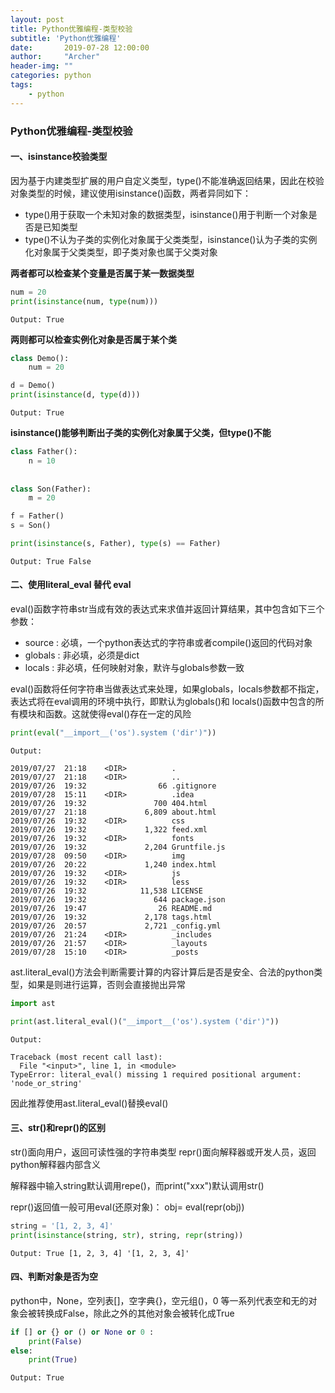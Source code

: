 ```yaml
---
layout: post
title: Python优雅编程-类型校验
subtitle: 'Python优雅编程'
date:       2019-07-28 12:00:00
author:     "Archer"
header-img: ""
categories: python
tags:
    - python
---
```


### Python优雅编程-类型校验

#### 一、isinstance校验类型

因为基于内建类型扩展的用户自定义类型，type()不能准确返回结果，因此在校验对象类型的时候，建议使用isinstance()函数，两者异同如下：

- type()用于获取一个未知对象的数据类型，isinstance()用于判断一个对象是否是已知类型
- type()不认为子类的实例化对象属于父类类型，isinstance()认为子类的实例化对象属于父类类型，即子类对象也属于父类对象

**两者都可以检查某个变量是否属于某一数据类型**

```python
num = 20
print(isinstance(num, type(num)))

```

```text
Output: True

```

**两则都可以检查实例化对象是否属于某个类**

```python
class Demo():
    num = 20

d = Demo()
print(isinstance(d, type(d)))

```

```text
Output: True

```

**isinstance()能够判断出子类的实例化对象属于父类，但type()不能**

```python
class Father():
    n = 10
    
    
class Son(Father):
    m = 20

f = Father()
s = Son()

print(isinstance(s, Father), type(s) == Father)

```

```text
Output: True False

```

#### 二、使用literal_eval 替代 eval

eval()函数字符串str当成有效的表达式来求值并返回计算结果，其中包含如下三个参数：

- source : 必填，一个python表达式的字符串或者compile()返回的代码对象
- globals : 非必填，必须是dict
- locals : 非必填，任何映射对象，默许与globals参数一致

eval()函数将任何字符串当做表达式来处理，如果globals，locals参数都不指定，表达式将在eval调用的环境中执行，即默认为globals()和
locals()函数中包含的所有模块和函数。这就使得eval()存在一定的风险

```python
print(eval("__import__('os').system ('dir')"))
```

```text
Output: 

2019/07/27  21:18    <DIR>          .
2019/07/27  21:18    <DIR>          ..
2019/07/26  19:32                66 .gitignore
2019/07/28  15:11    <DIR>          .idea
2019/07/26  19:32               700 404.html
2019/07/27  21:18             6,809 about.html
2019/07/26  19:32    <DIR>          css
2019/07/26  19:32             1,322 feed.xml
2019/07/26  19:32    <DIR>          fonts
2019/07/26  19:32             2,204 Gruntfile.js
2019/07/28  09:50    <DIR>          img
2019/07/26  20:22             1,240 index.html
2019/07/26  19:32    <DIR>          js
2019/07/26  19:32    <DIR>          less
2019/07/26  19:32            11,538 LICENSE
2019/07/26  19:32               644 package.json
2019/07/26  19:47                26 README.md
2019/07/26  19:32             2,178 tags.html
2019/07/26  20:57             2,721 _config.yml
2019/07/26  21:24    <DIR>          _includes
2019/07/26  21:57    <DIR>          _layouts
2019/07/28  15:10    <DIR>          _posts

```

ast.literal_eval()方法会判断需要计算的内容计算后是否是安全、合法的python类型，如果是则进行运算，否则会直接抛出异常

```python
import ast

print(ast.literal_eval()("__import__('os').system ('dir')"))

```

```text
Output: 

Traceback (most recent call last):
  File "<input>", line 1, in <module>
TypeError: literal_eval() missing 1 required positional argument: 'node_or_string'

```

因此推荐使用ast.literal_eval()替换eval()

#### 三、str()和repr()的区别

str()面向用户，返回可读性强的字符串类型
repr()面向解释器或开发人员，返回python解释器内部含义

解释器中输入string默认调用repe()，而print("xxx")默认调用str()

repr()返回值一般可用eval(还原对象)：
obj= eval(repr(obj))

```python
string = '[1, 2, 3, 4]'
print(isinstance(string, str), string, repr(string))

```

```text
Output: True [1, 2, 3, 4] '[1, 2, 3, 4]'

```

#### 四、判断对象是否为空

python中，None，空列表[]，空字典{}，空元组()，0 等一系列代表空和无的对象会被转换成False，除此之外的其他对象会被转化成True

```python
if [] or {} or () or None or 0 :
    print(False)
else:
    print(True)

```

```text
Output: True

```
